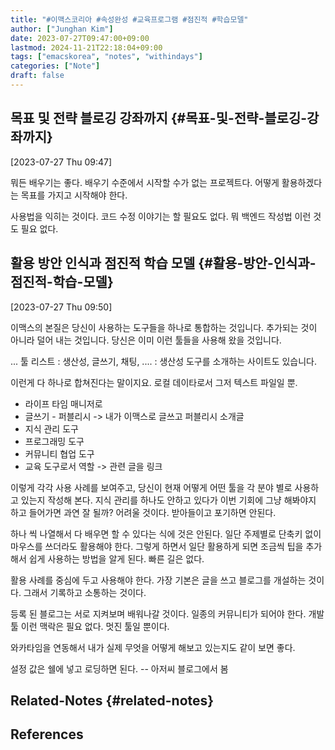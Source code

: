 ```yaml
---
title: "#이맥스코리아 #속성완성 #교육프로그램 #점진적 #학습모델"
author: ["Junghan Kim"]
date: 2023-07-27T09:47:00+09:00
lastmod: 2024-11-21T22:18:04+09:00
tags: ["emacskorea", "notes", "withindays"]
categories: ["Note"]
draft: false
---
```


## 목표 및 전략 블로깅 강좌까지 {#목표-및-전략-블로깅-강좌까지}

<span class="timestamp-wrapper"><span class="timestamp">[2023-07-27 Thu 09:47]</span></span>

뭐든 배우기는 좋다. 배우기 수준에서 시작할 수가 없는 프로젝트다. 어떻게 활용하겠다는 목표를 가지고 시작해야 한다.

사용법을 익히는 것이다. 코드 수정 이야기는 할 필요도 없다. 뭐 백엔드 작성법 이런 것도 필요 없다.


## 활용 방안 인식과 점진적 학습 모델 {#활용-방안-인식과-점진적-학습-모델}

<span class="timestamp-wrapper"><span class="timestamp">[2023-07-27 Thu 09:50]</span></span>

이맥스의 본질은 당신이 사용하는 도구들을 하나로 통합하는 것입니다. 추가되는 것이 아니라 덜어 내는 것입니다. 당신은 이미 이런 툴들을 사용해 왔을 것입니다.

... 툴 리스트 : 생산성, 글쓰기, 채팅, .... : 생산성 도구를 소개하는 사이트도 있습니다.

이런게 다 하나로 합쳐진다는 말이지요. 로컬 데이타로서 그저 텍스트 파일일 뿐.

-   라이프 타임 매니저로
-   글쓰기 - 퍼블리시 -&gt; 내가 이맥스로 글쓰고 퍼블리시 소개글
-   지식 관리 도구
-   프로그래밍 도구
-   커뮤니티 협업 도구
-   교육 도구로서 역할 -&gt; 관련 글을 링크

이렇게 각각 사용 사례를 보여주고, 당신이 현재 어떻게 어떤 툴을 각 분야 별로 사용하고 있는지 작성해 본다. 지식 관리를 하나도 안하고 있다가 이번 기회에 그냥 해봐야지 하고 들어가면 과연 잘 될까? 어려울 것이다. 받아들이고 포기하면 안된다.

하나 씩 나열해서 다 배우면 할 수 있다는 식에 것은 안된다. 일단 주제별로 단축키 없이 마우스를 쓰더라도 활용해야 한다. 그렇게 하면서 일단 활용하게 되면 조금씩 팁을 추가해서 쉽게 사용하는 방법을 알게 된다. 빠른 길은 없다.

활용 사례를 중심에 두고 사용해야 한다. 가장 기본은 글을 쓰고 블로그를 개설하는 것이다. 그래서 기록하고 소통하는 것이다.

등록 된 블로그는 서로 지켜보며 배워나갈 것이다. 일종의 커뮤니티가 되어야 한다. 개발툴 이런 맥락은 필요 없다. 멋진 툴일 뿐이다.

와카타임을 연동해서 내가 실제 무엇을 어떻게 해보고 있는지도 같이 보면 좋다.

설정 값은 쉘에 넣고 로딩하면 된다. -- 아저씨 블로그에서 봄


## Related-Notes {#related-notes}

## References

<style>.csl-entry{text-indent: -1.5em; margin-left: 1.5em;}</style><div class="csl-bib-body">
</div>
